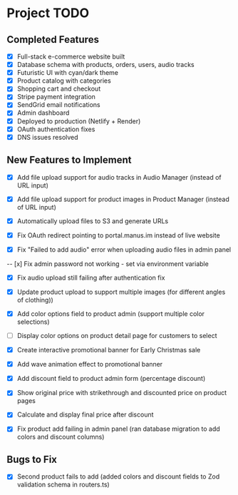 # Project TODO

## Completed Features
- [x] Full-stack e-commerce website built
- [x] Database schema with products, orders, users, audio tracks
- [x] Futuristic UI with cyan/dark theme
- [x] Product catalog with categories
- [x] Shopping cart and checkout
- [x] Stripe payment integration
- [x] SendGrid email notifications
- [x] Admin dashboard
- [x] Deployed to production (Netlify + Render)
- [x] OAuth authentication fixes
- [x] DNS issues resolved

## New Features to Implement
- [x] Add file upload support for audio tracks in Audio Manager (instead of URL input)
- [x] Add file upload support for product images in Product Manager (instead of URL input)
- [x] Automatically upload files to S3 and generate URLs


- [x] Fix OAuth redirect pointing to portal.manus.im instead of live website


- [x] Fix "Failed to add audio" error when uploading audio files in admin panel


-- [x] Fix admin password not working - set via environment variable
- [x] Fix audio upload still failing after authentication fix
- [x] Update product upload to support multiple images (for different angles of clothing))


- [x] Add color options field to product admin (support multiple color selections)
- [ ] Display color options on product detail page for customers to select


- [x] Create interactive promotional banner for Early Christmas sale
- [x] Add wave animation effect to promotional banner
- [x] Add discount field to product admin form (percentage discount)
- [x] Show original price with strikethrough and discounted price on product pages
- [x] Calculate and display final price after discount


- [x] Fix product add failing in admin panel (ran database migration to add colors and discount columns)

## Bugs to Fix

- [x] Second product fails to add (added colors and discount fields to Zod validation schema in routers.ts)

